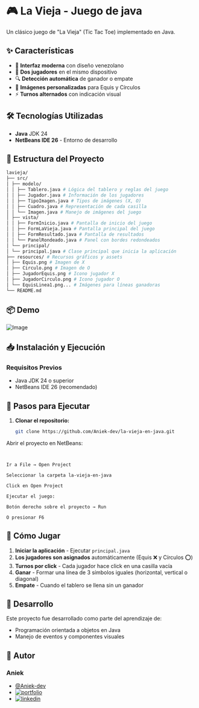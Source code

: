 # 🎮 La Vieja - Juego de java

Un clásico juego de "La Vieja" (Tic Tac Toe) implementado en Java.
## ✨ Características

- 🎯 **Interfaz moderna** con diseño venezolano
- 👥 **Dos jugadores** en el mismo dispositivo
- 🔍 **Detección automática** de ganador o empate
- 🎨 **Imágenes personalizadas** para Equis y Círculos
- ⚡ **Turnos alternados** con indicación visual


## 🛠️ Tecnologías Utilizadas

- **Java** JDK 24
- **NetBeans IDE 26** - Entorno de desarrollo

## 📁 Estructura del Proyecto
```bash
lavieja/
├── src/
│ ├── modelo/
│ │ ├── Tablero.java # Lógica del tablero y reglas del juego
│ │ ├── Jugador.java # Información de los jugadores
│ │ ├── TipoImagen.java # Tipos de imágenes (X, O)
│ │ ├── Cuadro.java # Representación de cada casilla
│ │ └── Imagen.java # Manejo de imágenes del juego
│ ├── vista/
│ │ ├── FormInicio.java # Pantalla de inicio del juego
│ │ ├── FormLaVieja.java # Pantalla principal del juego
│ │ ├── FormResultado.java # Pantalla de resultados
│ │ └── PanelRondeado.java # Panel con bordes redondeados
│ └── principal/
│ └── principal.java # Clase principal que inicia la aplicación
├── resources/ # Recursos gráficos y assets
│ ├── Equis.png # Imagen de X
│ ├── Circulo.png # Imagen de O
│ ├── JugadorEquis.png # Icono jugador X
│ ├── JugadorCirculo.png # Icono jugador O
│ └── EquisLinea1.png... # Imágenes para líneas ganadoras
└── README.md
```

##  📦 Demo
![Image](https://github.com/user-attachments/assets/897816db-a818-45a7-800e-c28aa0ba49e3)

## 📥 Instalación y Ejecución

### Requisitos Previos
- Java JDK 24 o superior
- NetBeans IDE 26 (recomendado)



## 🚀 Pasos para Ejecutar

1. **Clonar el repositorio:**

   ```bash
   git clone https://github.com/Aniek-dev/la-vieja-en-java.git
Abrir el proyecto en NetBeans:

   ```


Ir a File → Open Project

Seleccionar la carpeta la-vieja-en-java

Click en Open Project

Ejecutar el juego:

Botón derecho sobre el proyecto → Run

O presionar F6

 ```
 
## 🎯 Cómo Jugar
1. **Iniciar la aplicación** - Ejecutar `principal.java`
2. **Los jugadores son asignados** automáticamente (Equis ❌ y Círculos ⭕)
3. **Turnos por click** - Cada jugador hace click en una casilla vacía
4. **Ganar** - Formar una línea de 3 símbolos iguales (horizontal, vertical o diagonal)
5. **Empate** - Cuando el tablero se llena sin un ganador

## 👥 Desarrollo
Este proyecto fue desarrollado como parte del aprendizaje de:

- Programación orientada a objetos en Java
- Manejo de eventos y componentes visuales

## 🧠 Autor
### Aniek
- [@Aniek-dev](https://github.com/Aniek-dev)
- [![portfolio](https://img.shields.io/badge/my_portfolio-000?style=for-the-badge&logo=ko-fi&logoColor=white)](https://aniek-dev.github.io/portafolio/)
- [![linkedin](https://img.shields.io/badge/linkedin-0A66C2?style=for-the-badge&logo=linkedin&logoColor=white)](https://www.linkedin.com/in/ana-villarreal-gonzalez/)


